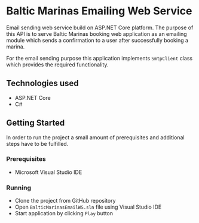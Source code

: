 # Baltic Marinas Emailing Web Service

Email sending web service build on ASP.NET Core platform. The purpose of this API is to serve Baltic Marinas booking web
application as an emailing module which sends a confirmation to a user after successfully booking a marina. 

For the email sending purpose this application implements `SmtpClient` class which provides the required functionality.

## Technologies used

+ ASP.NET Core
+ C#

## Getting Started

In order to run the project a small amount of prerequisites and additional steps have to be fulfilled.

### Prerequisites

+ Microsoft Visual Studio IDE

### Running

+ Clone the project from GitHub repository
+ Open `BalticMarinasEmailWS.sln` file using Visual Studio IDE
+ Start application by clicking `Play` button